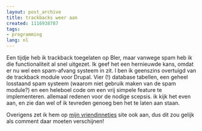 ```yaml
---
layout: post_archive
title: trackbacks weer aan
created: 1116938787
tags:
- programming
lang: nl
---
```

Een tijdje heb ik trackback toegelaten op Bler, maar vanwege spam heb ik die functionaliteit al snel uitgezet. Ik geef het een hernieuwde kans, omdat er nu wel een spam-afvang systeem in zit. l ben ik geenszins overtuigd van de trackback module voor Drupal. Vier (!) database tabellen, een geheel losstaand spam systeem (waarom niet gebruik maken van de spam module?) en een heleboel code om een vrij simpele feature te implementeren. allemaal redenen voor de nodige scepsis. ik kijk het even aan, en zie dan wel of ik tevreden genoeg ben het te laten aan staan.

Overigens zet ik hem op [mijn vriendinnetjes](http://www.chiquechick.com/node) site ook aan, dus dit zou gelijk als comment daar moeten verschijnen!

